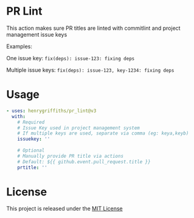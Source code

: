 # PR Lint
This action makes sure PR titles are linted with commitlint and project management issue keys

Examples:

One issue key: `fix(deps): issue-123: fixing deps`

Multiple issue keys: `fix(deps): issue-123, key-1234: fixing deps`

# Usage
```yaml
- uses: henrygriffiths/pr_lint@v3
  with:
    # Required
    # Issue Key used in project management system
    # If multiple keys are used, separate via comma (eg: keya,keyb)
    issuekey: ''
    
    # Optional
    # Manually provide PR title via actions
    # Default: ${{ github.event.pull_request.title }}
    prtitle: ''
```


# License

This project is released under the [MIT License](LICENSE)
